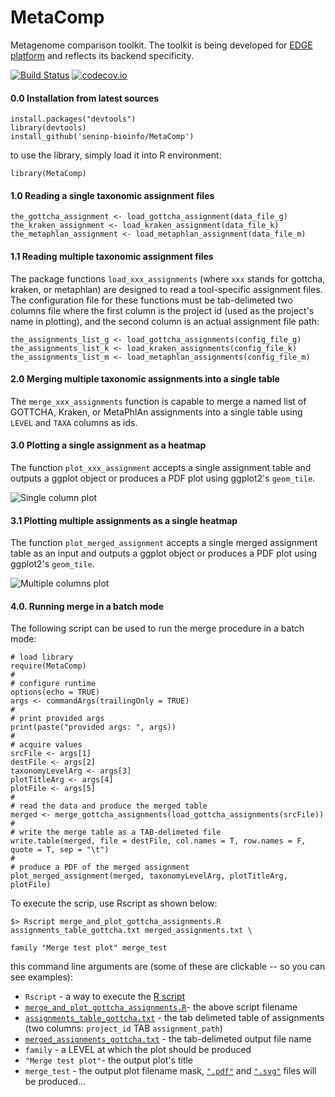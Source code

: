 # MetaComp

Metagenome comparison toolkit. The toolkit is being developed for [EDGE platform](https://github.com/LANL-Bioinformatics/EDGE) and reflects its backend specificity. 

[![Build Status](https://travis-ci.org/seninp-bioinfo/MetaComp.svg?branch=master)](https://travis-ci.org/seninp-bioinfo/MetaComp?branch=master)
[![codecov.io](http://codecov.io/github/seninp-bioinfo/MetaComp/coverage.svg?branch=master)](http://codecov.io/github/seninp-bioinfo/MetaComp?branch=master)

#### 0.0 Installation from latest sources
    install.packages("devtools")
    library(devtools)
    install_github('seninp-bioinfo/MetaComp')
    
to use the library, simply load it into R environment:

    library(MetaComp)

#### 1.0 Reading a single taxonomic assignment files
    the_gottcha_assignment <- load_gottcha_assignment(data_file_g)
    the_kraken_assignment <- load_kraken_assignment(data_file_k)
    the_metaphlan_assignment <- load_metaphlan_assignment(data_file_m)
    
#### 1.1 Reading multiple taxonomic assignment files
The package functions `load_xxx_assignments` (where `xxx` stands for gottcha, kraken, or metaphlan) are designed to read a tool-specific assignment files. The configuration file for these functions must be tab-delimeted two columns file where the first column is the project id (used as the project's name in plotting), and the second column is an actual assignment file path:

    the_assignments_list_g <- load_gottcha_assignments(config_file_g)
    the_assignments_list_k <- load_kraken_assignments(config_file_k)
    the_assignments_list_m <- load_metaphlan_assignments(config_file_m)

#### 2.0 Merging multiple taxonomic assignments into a single table
The `merge_xxx_assignments` function is capable to merge a named list of GOTTCHA, Kraken, or MetaPhlAn assignments into a single table using `LEVEL` and `TAXA` columns as ids. 

#### 3.0 Plotting a single assignment as a heatmap
The function `plot_xxx_assignment` accepts a single assignment table and outputs a ggplot object or produces a PDF plot using ggplot2's `geom_tile`.

![Single column plot](https://raw.githubusercontent.com/seninp-bioinfo/MetaComp/master/inst/site/test1.png)
    
#### 3.1 Plotting multiple assignments as a single heatmap
The function `plot_merged_assignment` accepts a single merged assignment table as an input and outputs a ggplot object or produces a PDF plot using ggplot2's `geom_tile`.

![Multiple columns plot](https://raw.githubusercontent.com/seninp-bioinfo/MetaComp/master/inst/site/test2.png)

#### 4.0. Running merge in a batch mode
The following script can be used to run the merge procedure in a batch mode: 
    
    # load library
    require(MetaComp)
    #
    # configure runtime
    options(echo = TRUE)
    args <- commandArgs(trailingOnly = TRUE)
    #
    # print provided args
    print(paste("provided args: ", args))
    #
    # acquire values
    srcFile <- args[1]
    destFile <- args[2]
    taxonomyLevelArg <- args[3]
    plotTitleArg <- args[4]
    plotFile <- args[5]
    #
    # read the data and produce the merged table
    merged <- merge_gottcha_assignments(load_gottcha_assignments(srcFile))
    #
    # write the merge table as a TAB-delimeted file
    write.table(merged, file = destFile, col.names = T, row.names = F, quote = T, sep = "\t")
    #
    # produce a PDF of the merged assignment
    plot_merged_assignment(merged, taxonomyLevelArg, plotTitleArg, plotFile)
    
To execute the scrip, use Rscript as shown below:

    $> Rscript merge_and_plot_gottcha_assignments.R assignments_table_gottcha.txt merged_assignments.txt \
                                                                     family "Merge test plot" merge_test
    
this command line arguments are (some of these are clickable -- so you can see examples):
* `Rscript` - a way to execute the [R script](https://stat.ethz.ch/R-manual/R-devel/library/utils/html/Rscript.html)
* [`merge_and_plot_gottcha_assignments.R`](https://raw.githubusercontent.com/seninp-bioinfo/MetaComp/master/inst/site/merge_and_plot_gottcha_assignments.R)- the above script filename
* [`assignments_table_gottcha.txt`](https://raw.githubusercontent.com/seninp-bioinfo/MetaComp/master/inst/site/assignments_table_gottcha.txt) - the tab delimeted table of assignments (two columns: `project_id` TAB `assignment_path`)
* [`merged_assignments_gottcha.txt`](https://raw.githubusercontent.com/seninp-bioinfo/MetaComp/master/inst/site/merged_assignments_gottcha.txt) - the tab-delimeted output file name
* `family` - a LEVEL at which the plot should be produced
* `"Merge test plot"`- the output plot's title
* `merge_test` - the output plot filename mask, [`".pdf"`](https://github.com/seninp-bioinfo/MetaComp/blob/master/inst/site/merge_gottcha_test.pdf) and [`".svg"`](https://github.com/seninp-bioinfo/MetaComp/blob/master/inst/site/merge_gottcha_test.svg) files will be produced...
